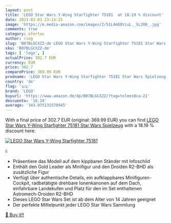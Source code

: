 ```yaml
---
layout: post
title: 'LEGO Star Wars Y-Wing Starfighter 75181  at 18.19 % discount'
date: 2021-02-03 23:14:25
image: 'https://m.media-amazon.com/images/I/51L4mOOViuL._SL200_.jpg'
comments: true
category: ofertas
author: ring
slug: 'B07BLGCXZZ-de LEGO Star Wars Y-Wing Starfighter 75181 Star Wars Spielzeug'
sku: 'B07BLGCXZZ-de'
tags: [ 'lego', ]
actualPrice: 302.7 EUR
currency: EUR
price: 302.7
comparePrice: 369.99 EUR
prodname: 'LEGO Star Wars Y-Wing Starfighter 75181 Star Wars Spielzeug'
country: 'de'
flag: '🇩🇪'
brand: 'LEGO'
buyurl: 'https://www.amazon.de/dp/B07BLGCXZZ/?tag=tolees0ca-21'
descuento: '18.19'
average: '343.975131578945'
---
```


With a final price of 302.7 EUR (original: 369.99 EUR) you can find [LEGO Star Wars Y-Wing Starfighter 75181 Star Wars Spielzeug](https://www.amazon.de/dp/B07BLGCXZZ/?tag=tolees0ca-21) with a  18.19 % discount here:

[![LEGO Star Wars Y-Wing Starfighter 75181 ](https://m.media-amazon.com/images/I/51L4mOOViuL._SL200_.jpg)](https://www.amazon.de/dp/B07BLGCXZZ/?tag=tolees0ca-21)

ℹ️:

- Präsentiere das Modell auf dem kippbaren Ständer mit Infoschild
- Enthält den Gold Leader als Minifigur und den Droiden R2-BHD als zusätzliche Figur
- Verfügt über authentische Details, ein aufklappbares Minifiguren-Cockpit, radbetätigte drehbare Ionenkanonen auf dem Dach, einfahrbare Landekufen und Platz für den im Set enthaltenen Astromech-Droiden R2-BHD
- Dieses LEGO Star Wars Set ist ab dem Alter von 14 Jahren geeignet
- Der perfekte Mittelpunkt jeder LEGO Star Wars Sammlung

[🛒 Buy it!!](https://www.amazon.de/dp/B07BLGCXZZ/?tag=tolees0ca-21)

